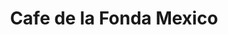 ---
title : Cafe de la Fonda Mexico
layout: negocio
slogan: Café con Origen. Te brindamos la experiencia de un café colombiano acompañado de deliciosos churros y donas recién hechos.
web: https://cafedelafonda.mx/
categoria: Café
imagenes: ["/assets/img/directorio/cafe-de-la-fonda.jpeg.webp"]
direccion: Blvd. Benito Juárez 854, Centro Carretera, Rosarito, B.C., México
estado: Baja California
municipio: Rosarito
codigo: 22710
latitude: 32.336291
longitude: -117.053933
telefono: (661) 116 5421
cocina: Colombiano
rango: $$
facebook: https://www.facebook.com/cafedelafondamx/
instagram: https://www.instagram.com/cafedelafondamx/
whatsapp: 
horariodeservicio: Lunes a Domingo 7:00 AM - 22:00 PM
descripcion: Nuestro café es 100% Colombiano; traído de nuestras fincas, hasta ti. Te brindamos la experiencia de un café colombiano acompañado de amor, pasión y excelencia. 
---